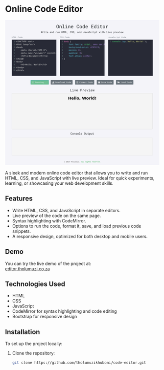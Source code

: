 # Online Code Editor

![Preview Image](./src/images/preview.png)

A sleek and modern online code editor that allows you to write and run HTML, CSS, and JavaScript with live preview. Ideal for quick experiments, learning, or showcasing your web development skills.

## Features

- Write HTML, CSS, and JavaScript in separate editors.
- Live preview of the code on the same page.
- Syntax highlighting with CodeMirror.
- Options to run the code, format it, save, and load previous code snippets.
- A responsive design, optimized for both desktop and mobile users.

## Demo

You can try the live demo of the project at:  
[editor.tholumuzi.co.za](https://editor.tholumuzi.co.za)

## Technologies Used

- HTML
- CSS
- JavaScript
- CodeMirror for syntax highlighting and code editing
- Bootstrap for responsive design

## Installation

To set up the project locally:

1. Clone the repository:
   ```bash
   git clone https://github.com/tholumuzikhuboni/code-editor.git
